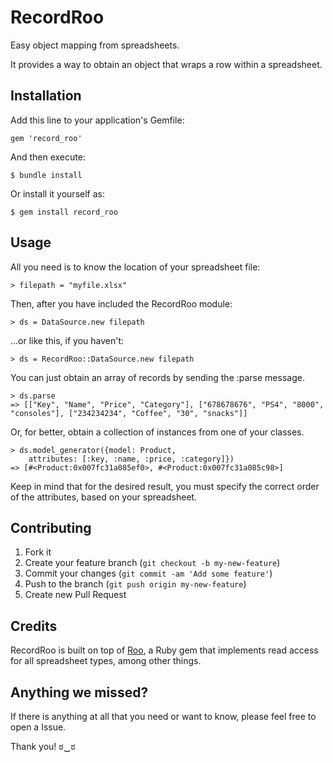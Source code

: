 # RecordRoo

Easy object mapping from spreadsheets.

It provides a way to obtain an object that wraps a row within a spreadsheet.

## Installation

Add this line to your application's Gemfile:

    gem 'record_roo'

And then execute:

    $ bundle install

Or install it yourself as:

    $ gem install record_roo

## Usage

All you need is to know the location of your spreadsheet file:

    > filepath = "myfile.xlsx"

Then, after you have included the RecordRoo module:

    > ds = DataSource.new filepath

…or like this, if you haven't:

    > ds = RecordRoo::DataSource.new filepath

You can just obtain an array of records by sending the :parse message.

    > ds.parse
    => [["Key", "Name", "Price", "Category"], ["678678676", "PS4", "8000", "consoles"], ["234234234", "Coffee", "30", "snacks"]]    

Or, for better, obtain a collection of instances from one of your classes.

    > ds.model_generator({model: Product,
        attributes: [:key, :name, :price, :category]})
    => [#<Product:0x007fc31a085ef0>, #<Product:0x007fc31a085c98>]

Keep in mind that for the desired result, you must specify the correct order of the attributes, based on your spreadsheet.

## Contributing

1. Fork it
2. Create your feature branch (`git checkout -b my-new-feature`)
3. Commit your changes (`git commit -am 'Add some feature'`)
4. Push to the branch (`git push origin my-new-feature`)
5. Create new Pull Request

## Credits

RecordRoo is built on top of [Roo](https://github.com/Empact/roo), a Ruby gem that implements read access for all spreadsheet types, among other things.

## Anything we missed?

If there is anything at all that you need or want to know, please feel free to open a Issue.

Thank you! ಠ‿ಠ
